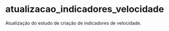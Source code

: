 # atualizacao_indicadores_velocidade
Atualização do estudo de criação de indicadores de velocidade.
